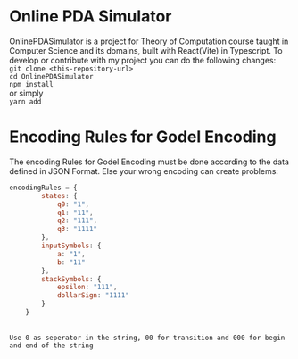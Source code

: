 # Online PDA Simulator
OnlinePDASimulator is a project for Theory of Computation course taught in Computer Science and its domains, built with React(Vite) in Typescript.
To develop or contribute with my project you can do the following changes:\
```git clone <this-repository-url>```\
```cd OnlinePDASimulator```\
```npm install```\
or simply\
```yarn add```

# Encoding Rules for Godel Encoding
The encoding Rules for Godel Encoding must be done according to the data defined in JSON Format. Else your wrong encoding can create problems:
```js
encodingRules = {
        states: {
            q0: "1",
            q1: "11",
            q2: "111",
            q3: "1111"
        },
        inputSymbols: {
            a: "1",
            b: "11"
        },
        stackSymbols: {
            epsilon: "111",
            dollarSign: "1111"
        }
    }
```
\
```Use 0 as seperator in the string, 00 for transition and 000 for begin and end of the string```
